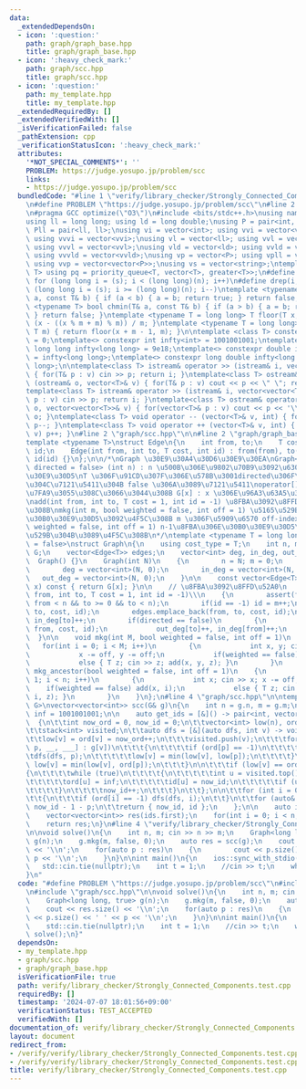 ```yaml
---
data:
  _extendedDependsOn:
  - icon: ':question:'
    path: graph/graph_base.hpp
    title: graph/graph_base.hpp
  - icon: ':heavy_check_mark:'
    path: graph/scc.hpp
    title: graph/scc.hpp
  - icon: ':question:'
    path: my_template.hpp
    title: my_template.hpp
  _extendedRequiredBy: []
  _extendedVerifiedWith: []
  _isVerificationFailed: false
  _pathExtension: cpp
  _verificationStatusIcon: ':heavy_check_mark:'
  attributes:
    '*NOT_SPECIAL_COMMENTS*': ''
    PROBLEM: https://judge.yosupo.jp/problem/scc
    links:
    - https://judge.yosupo.jp/problem/scc
  bundledCode: "#line 1 \"verify/library_checker/Strongly_Connected_Components.test.cpp\"\
    \n#define PROBLEM \"https://judge.yosupo.jp/problem/scc\"\n#line 2 \"my_template.hpp\"\
    \n#pragma GCC optimize(\"O3\")\n#include <bits/stdc++.h>\nusing namespace std;\n\
    using ll = long long; using ld = long double;\nusing P = pair<int, int>; using\
    \ Pll = pair<ll, ll>;\nusing vi = vector<int>; using vvi = vector<vector<int>>;\
    \ using vvvi = vector<vvi>;\nusing vl = vector<ll>; using vvl = vector<vector<ll>>;\
    \ using vvvl = vector<vvl>;\nusing vld = vector<ld>; using vvld = vector<vector<vld>>;\
    \ using vvvld = vector<vvld>;\nusing vp = vector<P>; using vpll = vector<Pll>;\
    \ using vvp = vector<vector<P>>;\nusing vs = vector<string>;\ntemplate <typename\
    \ T> using pq = priority_queue<T, vector<T>, greater<T>>;\n#define rep(i, s, n)\
    \ for (long long i = (s); i < (long long)(n); i++)\n#define drep(i, s, n) for\
    \ (long long i = (s); i >= (long long)(n); i--)\ntemplate <typename T> bool chmax(T&\
    \ a, const T& b) { if (a < b) { a = b; return true; } return false; }\ntemplate\
    \ <typename T> bool chmin(T& a, const T& b) { if (a > b) { a = b; return true;\
    \ } return false; }\ntemplate <typename T = long long> T floor(T x, T m) { return\
    \ (x - ((x % m + m) % m)) / m; }\ntemplate <typename T = long long> T ceil(T x,\
    \ T m) { return floor(x + m - 1, m); }\n\ntemplate <class T> constexpr T infty\
    \ = 0;\ntemplate<> constexpr int infty<int> = 1001001001;\ntemplate<> constexpr\
    \ long long infty<long long> = 9e18;\ntemplate<> constexpr double infty<double>\
    \ = infty<long long>;\ntemplate<> constexpr long double infty<long double> = infty<long\
    \ long>;\n\ntemplate<class T> istream& operator >> (istream& i, vector<T>& v)\
    \ { for(T& p : v) cin >> p; return i; }\ntemplate<class T> ostream& operator <<\
    \ (ostream& o, vector<T>& v) { for(T& p : v) cout << p << \" \"; return o; }\n\
    template<class T> istream& operator >> (istream& i, vector<vector<T>>& v) { for(vector<T>&\
    \ p : v) cin >> p; return i; }\ntemplate<class T> ostream& operator << (ostream&\
    \ o, vector<vector<T>>& v) { for(vector<T>& p : v) cout << p << '\\n'; return\
    \ o; }\ntemplate<class T> void operator -- (vector<T>& v, int) { for(T& p : v)\
    \ p--; }\ntemplate<class T> void operator ++ (vector<T>& v, int) { for(T& p :\
    \ v) p++; }\n#line 2 \"graph/scc.hpp\"\n\n#line 2 \"graph/graph_base.hpp\"\n\n\
    template <typename T>\nstruct Edge\n{\n    int from, to;\n    T cost;\n    int\
    \ id;\n    Edge(int from, int to, T cost, int id) : from(from), to(to), cost(cost),\
    \ id(id) {}\n};\n\n/*\nGraph \u30E9\u30A4\u30D6\u30E9\u30EA\nGraph<T = long long,\
    \ directed = false> (int n) : n \u500B\u306E\u9802\u70B9\u3092\u6301\u3064\u30B0\
    \u30E9\u30D5\nT \u306F\u91CD\u307F\u306E\u578B\u3001directed\u306F\u6709\u5411\
    \u304C\u7121\u5411\u304B false \u306A\u3089\u7121\u5411\noperator[] \u304C\u5B9A\
    \u7FA9\u3055\u308C\u3066\u3044\u308B G[x] : x \u306E\u96A3\u63A5\u30EA\u30B9\u30C8\
    \nadd(int from, int to, T cost = 1, int id = -1) \u8FBA\u3092\u8FFD\u52A0\u3059\
    \u308B\nmkg(int m, bool weighted = false, int off = 1) \u5165\u529B\u304B\u3089\
    \u30B0\u30E9\u30D5\u3092\u4F5C\u308B m \u306F\u5909\u6570 off-index\nmkg_ancestor(bool\
    \ weighted = false, int off = 1) n-1\u8FBA\u306E\u30B0\u30E9\u30D5\u3092\u5165\
    \u529B\u304B\u3089\u4F5C\u308B\n*/\ntemplate <typename T = long long, bool directed\
    \ = false>\nstruct Graph\n{\n    using cost_type = T;\n    int n, m;\n    vector<vector<Edge<T>>>\
    \ G;\n    vector<Edge<T>> edges;\n    vector<int> deg, in_deg, out_deg;\n\n  \
    \  Graph() {}\n    Graph(int N)\n    {\n        n = N; m = 0;\n        G = vector<vector<Edge<T>>>(N);\n\
    \        deg = vector<int>(N, 0);\n        in_deg = vector<int>(N, 0);\n     \
    \   out_deg = vector<int>(N, 0);\n    }\n\n    const vector<Edge<T>>& operator[](int\
    \ x) const { return G[x]; }\n\n    // \u8FBA\u3092\u8FFD\u52A0\n    void add(int\
    \ from, int to, T cost = 1, int id = -1)\\\n    {\n        assert(from >= 0 &&\
    \ from < n && to >= 0 && to < n);\n        if(id == -1) id = m++;\n        G[from].emplace_back(from,\
    \ to, cost, id);\n        edges.emplace_back(from, to, cost, id);\n        out_deg[from]++,\
    \ in_deg[to]++;\n        if(directed == false)\n        {\n            G[to].emplace_back(to,\
    \ from, cost, id);\n            out_deg[to]++, in_deg[from]++;\n        }\n  \
    \  }\n\n    void mkg(int M, bool weighted = false, int off = 1)\n    {\n     \
    \   for(int i = 0; i < M; i++)\n        {\n            int x, y; cin >> x >> y;\n\
    \            x -= off, y -= off;\n            if(weighted == false) add(x, y);\n\
    \            else { T z; cin >> z; add(x, y, z); }\n        }\n    }\n\n    void\
    \ mkg_ancestor(bool weighted = false, int off = 1)\n    {\n        for(int i =\
    \ 1; i < n; i++)\n        {\n            int x; cin >> x; x -= off;\n        \
    \    if(weighted == false) add(x, i);\n            else { T z; cin >> z; add(x,\
    \ i, z); }\n        }\n    }\n};\n#line 4 \"graph/scc.hpp\"\n\ntemplate <class\
    \ G>\nvector<vector<int>> scc(G& g)\n{\n    int n = g.n, m = g.m;\n    const int\
    \ inf = 1001001001;\n\n    auto get_ids = [&]() -> pair<int, vector<int>>\n  \
    \  {\n\t\tint now_ord = 0, now_id = 0;\n\t\tvector<int> low(n), ord(n, -1), id(n);\n\
    \t\tstack<int> visited;\n\t\tauto dfs = [&](auto dfs, int v) -> void\n\t\t{\n\t\
    \t\tlow[v] = ord[v] = now_ord++;\n\t\t\tvisited.push(v);\n\t\t\tfor (auto [_,\
    \ p, __, ___] : g[v])\n\t\t\t{\n\t\t\t\tif (ord[p] == -1)\n\t\t\t\t{\n\t\t\t\t\
    \tdfs(dfs, p);\n\t\t\t\t\tlow[v] = min(low[v], low[p]);\n\t\t\t\t}\n\t\t\t\telse\
    \ low[v] = min(low[v], ord[p]);\n\t\t\t}\n\n\t\t\tif (low[v] == ord[v])\n\t\t\t\
    {\n\t\t\t\twhile (true)\n\t\t\t\t{\n\t\t\t\t\tint u = visited.top(); visited.pop();\n\
    \t\t\t\t\tord[u] = inf;\n\t\t\t\t\tid[u] = now_id;\n\t\t\t\t\tif (u == v) break;\n\
    \t\t\t\t}\n\t\t\t\tnow_id++;\n\t\t\t}\n\t\t};\n\n\t\tfor (int i = 0; i < n; i++)\n\
    \t\t{\n\t\t\tif (ord[i] == -1) dfs(dfs, i);\n\t\t}\n\t\tfor (auto& p : id) p =\
    \ now_id - 1 - p;\n\t\treturn { now_id, id };\n    };\n\n    auto ids = get_ids();\n\
    \    vector<vector<int>> res(ids.first);\n    for(int i = 0; i < n; i++) res[ids.second[i]].push_back(i);\n\
    \    return res;\n}\n#line 4 \"verify/library_checker/Strongly_Connected_Components.test.cpp\"\
    \n\nvoid solve()\n{\n    int n, m; cin >> n >> m;\n    Graph<long long, true>\
    \ g(n);\n    g.mkg(m, false, 0);\n    auto res = scc(g);\n    cout << res.size()\
    \ << '\\n';\n    for(auto p : res)\n    {\n        cout << p.size() << ' ' <<\
    \ p << '\\n';\n    }\n}\n\nint main()\n{\n    ios::sync_with_stdio(false);\n \
    \   std::cin.tie(nullptr);\n    int t = 1;\n    //cin >> t;\n    while (t--) solve();\n\
    }\n"
  code: "#define PROBLEM \"https://judge.yosupo.jp/problem/scc\"\n#include \"my_template.hpp\"\
    \n#include \"graph/scc.hpp\"\n\nvoid solve()\n{\n    int n, m; cin >> n >> m;\n\
    \    Graph<long long, true> g(n);\n    g.mkg(m, false, 0);\n    auto res = scc(g);\n\
    \    cout << res.size() << '\\n';\n    for(auto p : res)\n    {\n        cout\
    \ << p.size() << ' ' << p << '\\n';\n    }\n}\n\nint main()\n{\n    ios::sync_with_stdio(false);\n\
    \    std::cin.tie(nullptr);\n    int t = 1;\n    //cin >> t;\n    while (t--)\
    \ solve();\n}"
  dependsOn:
  - my_template.hpp
  - graph/scc.hpp
  - graph/graph_base.hpp
  isVerificationFile: true
  path: verify/library_checker/Strongly_Connected_Components.test.cpp
  requiredBy: []
  timestamp: '2024-07-07 18:01:56+09:00'
  verificationStatus: TEST_ACCEPTED
  verifiedWith: []
documentation_of: verify/library_checker/Strongly_Connected_Components.test.cpp
layout: document
redirect_from:
- /verify/verify/library_checker/Strongly_Connected_Components.test.cpp
- /verify/verify/library_checker/Strongly_Connected_Components.test.cpp.html
title: verify/library_checker/Strongly_Connected_Components.test.cpp
---
```

